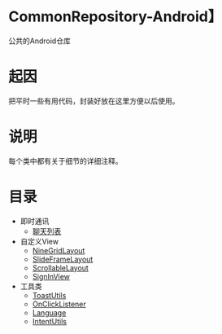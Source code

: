 # CommonRepository-Android】

公共的Android仓库

# 起因

把平时一些有用代码，封装好放在这里方便以后使用。

# 说明

每个类中都有关于细节的详细注释。

# 目录

* 即时通讯
    * [聊天列表](/及时通讯/聊天列表)
* 自定义View
    * [NineGridLayout](/自定义View/NineGridLayout)
    * [SlideFrameLayout](/自定义View/SlideFrameLayout)
    * [ScrollableLayout](/自定义View/ScrollableLayout)
    * [SignInView](/自定义View/SignInView)
* 工具类
    * [ToastUtils](/工具类/ToastUtils)
    * [OnClickListener](/工具类/OnClickListener)
    * [Language](/工具类/Language)
    * [IntentUtils](/工具类/IntentUtils.java)